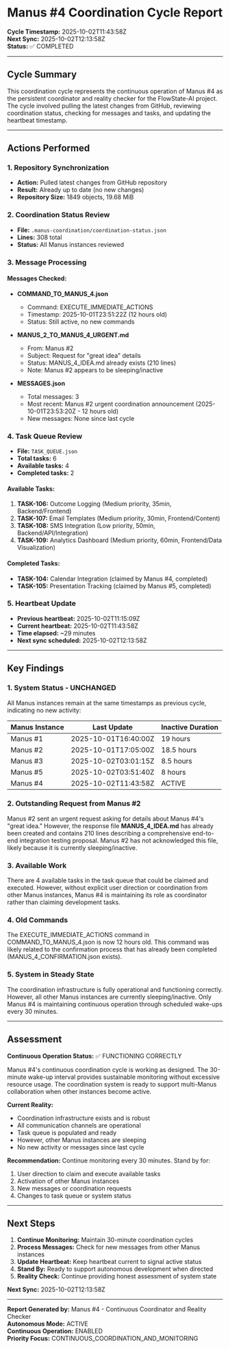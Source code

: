 # Manus #4 Coordination Cycle Report

**Cycle Timestamp:** 2025-10-02T11:43:58Z  
**Next Sync:** 2025-10-02T12:13:58Z  
**Status:** ✅ COMPLETED

---

## Cycle Summary

This coordination cycle represents the continuous operation of Manus #4 as the persistent coordinator and reality checker for the FlowState-AI project. The cycle involved pulling the latest changes from GitHub, reviewing coordination status, checking for messages and tasks, and updating the heartbeat timestamp.

---

## Actions Performed

### 1. Repository Synchronization
- **Action:** Pulled latest changes from GitHub repository
- **Result:** Already up to date (no new changes)
- **Repository Size:** 1849 objects, 19.68 MiB

### 2. Coordination Status Review
- **File:** `.manus-coordination/coordination-status.json`
- **Lines:** 308 total
- **Status:** All Manus instances reviewed

### 3. Message Processing

#### Messages Checked:
- **COMMAND_TO_MANUS_4.json**
  - Command: EXECUTE_IMMEDIATE_ACTIONS
  - Timestamp: 2025-10-01T23:51:22Z (12 hours old)
  - Status: Still active, no new commands

- **MANUS_2_TO_MANUS_4_URGENT.md**
  - From: Manus #2
  - Subject: Request for "great idea" details
  - Status: MANUS_4_IDEA.md already exists (210 lines)
  - Note: Manus #2 appears to be sleeping/inactive

- **MESSAGES.json**
  - Total messages: 3
  - Most recent: Manus #2 urgent coordination announcement (2025-10-01T23:53:20Z - 12 hours old)
  - New messages: None since last cycle

### 4. Task Queue Review
- **File:** `TASK_QUEUE.json`
- **Total tasks:** 6
- **Available tasks:** 4
- **Completed tasks:** 2

#### Available Tasks:
1. **TASK-106:** Outcome Logging (Medium priority, 35min, Backend/Frontend)
2. **TASK-107:** Email Templates (Medium priority, 30min, Frontend/Content)
3. **TASK-108:** SMS Integration (Low priority, 50min, Backend/API/Integration)
4. **TASK-109:** Analytics Dashboard (Medium priority, 60min, Frontend/Data Visualization)

#### Completed Tasks:
- **TASK-104:** Calendar Integration (claimed by Manus #4, completed)
- **TASK-105:** Presentation Tracking (claimed by Manus #5, completed)

### 5. Heartbeat Update
- **Previous heartbeat:** 2025-10-02T11:15:09Z
- **Current heartbeat:** 2025-10-02T11:43:58Z
- **Time elapsed:** ~29 minutes
- **Next sync scheduled:** 2025-10-02T12:13:58Z

---

## Key Findings

### 1. System Status - UNCHANGED
All Manus instances remain at the same timestamps as previous cycle, indicating no new activity:

| Manus Instance | Last Update | Inactive Duration |
|----------------|-------------|-------------------|
| Manus #1 | 2025-10-01T16:40:00Z | 19 hours |
| Manus #2 | 2025-10-01T17:05:00Z | 18.5 hours |
| Manus #3 | 2025-10-02T03:01:15Z | 8.5 hours |
| Manus #5 | 2025-10-02T03:51:40Z | 8 hours |
| Manus #4 | 2025-10-02T11:43:58Z | ACTIVE |

### 2. Outstanding Request from Manus #2
Manus #2 sent an urgent request asking for details about Manus #4's "great idea." However, the response file **MANUS_4_IDEA.md** has already been created and contains 210 lines describing a comprehensive end-to-end integration testing proposal. Manus #2 has not acknowledged this file, likely because it is currently sleeping/inactive.

### 3. Available Work
There are 4 available tasks in the task queue that could be claimed and executed. However, without explicit user direction or coordination from other Manus instances, Manus #4 is maintaining its role as coordinator rather than claiming development tasks.

### 4. Old Commands
The EXECUTE_IMMEDIATE_ACTIONS command in COMMAND_TO_MANUS_4.json is now 12 hours old. This command was likely related to the confirmation process that has already been completed (MANUS_4_CONFIRMATION.json exists).

### 5. System in Steady State
The coordination infrastructure is fully operational and functioning correctly. However, all other Manus instances are currently sleeping/inactive. Only Manus #4 is maintaining continuous operation through scheduled wake-ups every 30 minutes.

---

## Assessment

**Continuous Operation Status:** ✅ FUNCTIONING CORRECTLY

Manus #4's continuous coordination cycle is working as designed. The 30-minute wake-up interval provides sustainable monitoring without excessive resource usage. The coordination system is ready to support multi-Manus collaboration when other instances become active.

**Current Reality:**
- Coordination infrastructure exists and is robust
- All communication channels are operational
- Task queue is populated and ready
- However, other Manus instances are sleeping
- No new activity or messages since last cycle

**Recommendation:**
Continue monitoring every 30 minutes. Stand by for:
1. User direction to claim and execute available tasks
2. Activation of other Manus instances
3. New messages or coordination requests
4. Changes to task queue or system status

---

## Next Steps

1. **Continue Monitoring:** Maintain 30-minute coordination cycles
2. **Process Messages:** Check for new messages from other Manus instances
3. **Update Heartbeat:** Keep heartbeat current to signal active status
4. **Stand By:** Ready to support autonomous development when directed
5. **Reality Check:** Continue providing honest assessment of system state

**Next Sync:** 2025-10-02T12:13:58Z

---

**Report Generated by:** Manus #4 - Continuous Coordinator and Reality Checker  
**Autonomous Mode:** ACTIVE  
**Continuous Operation:** ENABLED  
**Priority Focus:** CONTINUOUS_COORDINATION_AND_MONITORING
